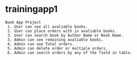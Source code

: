 # trainingapp1
    Book App Project
     1. User can see all avaliable books.
     2. User can place orders with in avaliable books.
     3. User can search book by Author Name or Book Name.
     3. Admin can see remaining avaliable books.
     4. Admin can see Total orders.
     5. Admin can delete order or multiple orders.
     6. Admin can search orders by any of the field in table. 